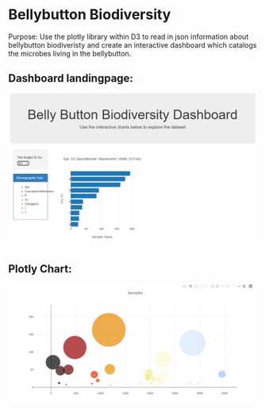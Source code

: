 # Bellybutton Biodiversity 
Purpose: Use the plotly library within D3 to read in json information about bellybutton biodiveristy and create an interactive dashboard which catalogs the microbes living in the bellybutton. 

## Dashboard landingpage: 

![landingpage](/README_images/Dashboard.PNG)

## Plotly Chart: 

![plotly_chart](/README_images/plotly_chart.PNG)

